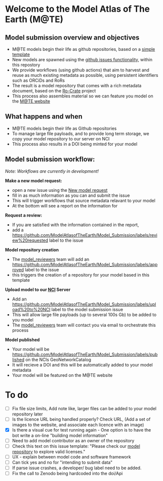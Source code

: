 # Welcome to the Model Atlas of The Earth (M@TE)

## Model submission overview and objectives

* M@TE models begin their life as github repositories, based on a [simple template](https://github.com/ModelAtlasofTheEarth/mate_model_template)
* New models are spawned using the [github issues functionality](https://github.com/ModelAtlasofTheEarth/Model_Submission/issues), within this repostory
* We provide workflows (using github actions) that aim to harvest and reuse as much existing metadata as possible, using persistent identifiers such as ORCiDs and RoRs
* The result is a model repository that comes with a rich metadata document, based on the [Ro-Crate](https://www.researchobject.org/ro-crate/) project
* This process also assembles material so we can feature you model on the [M@TE website](https://mate.science)

## What happens and when

*  M@TE models begin their life as Github repositories
*  To manage large file payloads, and to provide long term storage,  we copy your model repository to our server on NCI
*  This process also results in a DOI being minted for your model

## Model submission workflow:

_Note: Workflows are currently in development!_

**Make a new model request:** 
* open a new issue using the [New model request](https://github.com/ModelAtlasofTheEarth/Model_Submission/issues/new/choose)
* fill in as much information as you can and submit the issue
* This will trigger workflows that source metadata relavant to your model
* At the bottom will see a report on the information for

**Request a review:**
* If you are satisfied with the information contained in the report, 
* add a https://github.com/ModelAtlasofTheEarth/Model_Submission/labels/review%20requested label to the issue

**Model repository creation**
* The [model_reviewers](https://github.com/orgs/ModelAtlasofTheEarth/teams/model_reviewers) team will add an https://github.com/ModelAtlasofTheEarth/Model_Submission/labels/approved label to the issue
* this triggers the creation of a repository for your model based in this template

**Upload model to our [NCI](https://nci.org.au/) Server**
* Add an https://github.com/ModelAtlasofTheEarth/Model_Submission/labels/upload%20to%20NCI label to the model submission issue
* This will allow large file payloads (up to several 100s Gb) to be added to you model
* The [model_reviewers](https://github.com/orgs/ModelAtlasofTheEarth/teams/model_reviewers) team will contact you via email to orchestrate this process


**Model published**
* Your model will be https://github.com/ModelAtlasofTheEarth/Model_Submission/labels/published on the NCIs GeoNetworkCatalog
* It will recieve a DOI and this will be automatically added to your model metadata
* Your model will be featured on the M@TE website

# To do

- [ ] Fix file size limits, Add note like, larger files can be added to your model repository later
- [ ] Is the licence URL being handled properly? Check URL, (Add a set of images to the website, and associate each licence with an image)
- [x] Is there a visual cue for test running again - One option is to have the bot write a on-line "building model information"
- [ ] Need to add model contributor as an owner of the repository
- [ ] Check this text on this issue template: "Please check our [model repository](https://airtable.com/shrUcrUnd7jB9ChZV) to explore valid licenses."
- [ ] UX - explain between model code and software framework
- [ ] Can tick yes and no for "intending to submit data"
- [ ] If parse issue crashes, a developer/ bug label need to be added.
- [ ] Fix the call to Zenodo being hardcoded into the doi/Api
